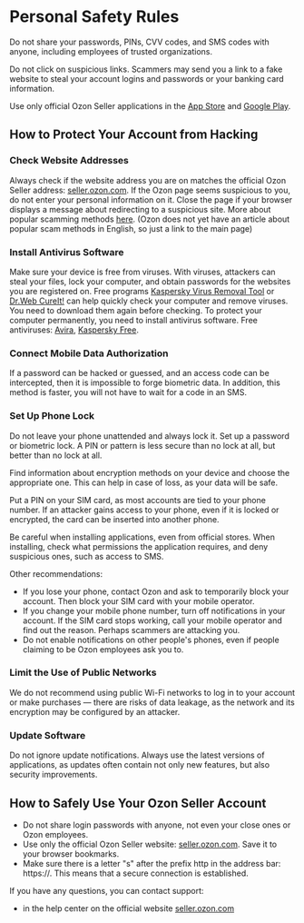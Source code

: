 # Personal Safety Rules

Do not share your passwords, PINs, CVV codes, and SMS codes with anyone, including employees of trusted organizations.

Do not click on suspicious links. Scammers may send you a link to a fake website to steal your account logins and passwords or your banking card information.

Use only official Ozon Seller applications in the [App Store](https://apps.apple.com/ru/app/ozon-seller/id1501167158?utm_source=sellers&utm_medium=comms&utm_campaign=global) and [Google Play](https://play.google.com/store/apps/details?id=ru.ozon.seller_app&utm_source=sellers&utm_medium=comms&utm_campaign=global).

## How to Protect Your Account from Hacking

### Check Website Addresses

Always check if the website address you are on matches the official Ozon Seller address: [seller.ozon.com](https://seller.ozon.com/).
If the Ozon page seems suspicious to you, do not enter your personal information on it. Close the page if your browser displays a message about redirecting to a suspicious site.
More about popular scamming methods [here](https://seller.ozon.com/). (Ozon does not yet have an article about popular scam methods in English, so just a link to the main page)

### Install Antivirus Software

Make sure your device is free from viruses. With viruses, attackers can steal your files, lock your computer, and obtain passwords for the websites you are registered on.
Free programs [Kaspersky Virus Removal Tool](http://support.kaspersky.ru/viruses/kvrt2020) or [Dr.Web CureIt!](http://free.drweb.ru/cureit/) can help quickly check your computer and remove viruses. You need to download them again before checking. To protect your computer permanently, you need to install antivirus software.
Free antiviruses: [Avira](https://www.avira.com/ru), [Kaspersky Free](http://www.kaspersky.ru/free-antivirus).

### Connect Mobile Data Authorization

If a password can be hacked or guessed, and an access code can be intercepted, then it is impossible to forge biometric data. In addition, this method is faster, you will not have to wait for a code in an SMS.

### Set Up Phone Lock

Do not leave your phone unattended and always lock it. Set up a password or biometric lock. A PIN or pattern is less secure than no lock at all, but better than no lock at all.

Find information about encryption methods on your device and choose the appropriate one. This can help in case of loss, as your data will be safe.

Put a PIN on your SIM card, as most accounts are tied to your phone number. If an attacker gains access to your phone, even if it is locked or encrypted, the card can be inserted into another phone.

Be careful when installing applications, even from official stores. When installing, check what permissions the application requires, and deny suspicious ones, such as access to SMS.

Other recommendations:
- If you lose your phone, contact Ozon and ask to temporarily block your account. Then block your SIM card with your mobile operator.
- If you change your mobile phone number, turn off notifications in your account. If the SIM card stops working, call your mobile operator and find out the reason. Perhaps scammers are attacking you.
- Do not enable notifications on other people's phones, even if people claiming to be Ozon employees ask you to.

### Limit the Use of Public Networks

We do not recommend using public Wi-Fi networks to log in to your account or make purchases — there are risks of data leakage, as the network and its encryption may be configured by an attacker.

### Update Software

Do not ignore update notifications. Always use the latest versions of applications, as updates often contain not only new features, but also security improvements.

## How to Safely Use Your Ozon Seller Account

- Do not share login passwords with anyone, not even your close ones or Ozon employees.
- Use only the official Ozon Seller website: [seller.ozon.com](https://seller.ozon.com/). Save it to your browser bookmarks.
- Make sure there is a letter "s" after the prefix http in the address bar: https://. This means that a secure connection is established.

If you have any questions, you can contact support:
- in the help center on the official website [seller.ozon.com](https://seller.ozon.ru/app/dashboard/main/?helpCenter=create-issue)
